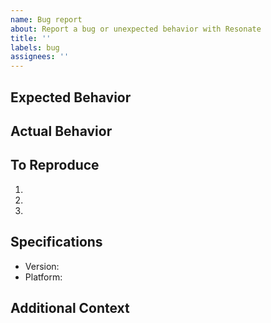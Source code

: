 ```yaml
---
name: Bug report
about: Report a bug or unexpected behavior with Resonate
title: ''
labels: bug
assignees: ''
---
```


## Expected Behavior


## Actual Behavior


## To Reproduce
  1.
  2.
  3.

## Specifications
  - Version:
  - Platform:

## Additional Context

